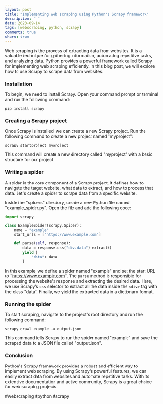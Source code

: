 ```yaml
---
layout: post
title: "Implementing web scraping using Python's Scrapy framework"
description: " "
date: 2023-09-14
tags: [webscraping, python, scrapy]
comments: true
share: true
---
```


Web scraping is the process of extracting data from websites. It is a valuable technique for gathering information, automating repetitive tasks, and analyzing data. Python provides a powerful framework called Scrapy for implementing web scraping efficiently. In this blog post, we will explore how to use Scrapy to scrape data from websites.

### Installation
To begin, we need to install Scrapy. Open your command prompt or terminal and run the following command:

```shell
pip install scrapy
```

### Creating a Scrapy project
Once Scrapy is installed, we can create a new Scrapy project. Run the following command to create a new project named "myproject":

```shell
scrapy startproject myproject
```

This command will create a new directory called "myproject" with a basic structure for our project.

### Writing a spider
A spider is the core component of a Scrapy project. It defines how to navigate the target website, what data to extract, and how to process that data. Let's create a spider to scrape data from a specific website.

Inside the "spiders" directory, create a new Python file named "example_spider.py". Open the file and add the following code:

```python
import scrapy

class ExampleSpider(scrapy.Spider):
    name = "example"
    start_urls = ["https://www.example.com"]

    def parse(self, response):
        data = response.css("div.data").extract()
        yield {
            "data": data
        }
```

In this example, we define a spider named "example" and set the start URL to "https://www.example.com". The `parse` method is responsible for processing the website's response and extracting the desired data. Here, we use Scrapy's `css` selector to extract all the data inside the `<div>` tag with the class "data". Finally, we yield the extracted data in a dictionary format.

### Running the spider
To start scraping, navigate to the project's root directory and run the following command:

```shell
scrapy crawl example -o output.json
```

This command tells Scrapy to run the spider named "example" and save the scraped data to a JSON file called "output.json".

### Conclusion
Python's Scrapy framework provides a robust and efficient way to implement web scraping. By using Scrapy's powerful features, we can easily extract data from websites and automate repetitive tasks. With its extensive documentation and active community, Scrapy is a great choice for web scraping projects.

#webscraping #python #scrapy